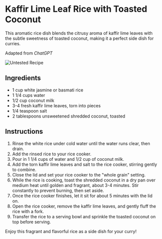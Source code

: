 # Kaffir Lime Leaf Rice with Toasted Coconut

This aromatic rice dish blends the citrusy aroma of kaffir lime leaves with the subtle sweetness of toasted coconut, making it a perfect side dish for curries.

Adapted from _ChatGPT_

![Untested Recipe](https://badgen.net/badge/untested/recipe/AA4A44)

## Ingredients
- 1 cup white jasmine or basmati rice
- 1 1/4 cups water
- 1/2 cup coconut milk
- 3-4 fresh kaffir lime leaves, torn into pieces
- 1/4 teaspoon salt
- 2 tablespoons unsweetened shredded coconut, toasted

## Instructions
1. Rinse the white rice under cold water until the water runs clear, then drain.
2. Add the rinsed rice to your rice cooker.
3. Pour in 1 1/4 cups of water and 1/2 cup of coconut milk.
4. Add the torn kaffir lime leaves and salt to the rice cooker, stirring gently to combine.
5. Close the lid and set your rice cooker to the "whole grain" setting.
6. While the rice is cooking, toast the shredded coconut in a dry pan over medium heat until golden and fragrant, about 3-4 minutes. Stir constantly to prevent burning, then set aside.
7. Once the rice cooker finishes, let it sit for about 5 minutes with the lid on.
8. Open the rice cooker, remove the kaffir lime leaves, and gently fluff the rice with a fork.
9. Transfer the rice to a serving bowl and sprinkle the toasted coconut on top before serving.

Enjoy this fragrant and flavorful rice as a side dish for your curry!